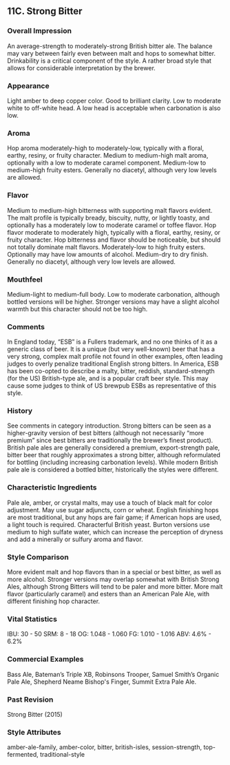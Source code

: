 ## 11C. Strong Bitter

### Overall Impression

An average-strength to moderately-strong British bitter ale. The balance may vary between fairly even between malt and hops to somewhat bitter. Drinkability is a critical component of the style. A rather broad style that allows for considerable interpretation by the brewer.

### Appearance

Light amber to deep copper color. Good to brilliant clarity. Low to moderate white to off-white head. A low head is acceptable when carbonation is also low.

### Aroma

Hop aroma moderately-high to moderately-low, typically with a floral, earthy, resiny, or fruity character. Medium to medium-high malt aroma, optionally with a low to moderate caramel component. Medium-low to medium-high fruity esters. Generally no diacetyl, although very low levels are allowed.

### Flavor

Medium to medium-high bitterness with supporting malt flavors evident. The malt profile is typically bready, biscuity, nutty, or lightly toasty, and optionally has a moderately low to moderate caramel or toffee flavor. Hop flavor moderate to moderately high, typically with a floral, earthy, resiny, or fruity character. Hop bitterness and flavor should be noticeable, but should not totally dominate malt flavors. Moderately-low to high fruity esters. Optionally may have low amounts of alcohol. Medium-dry to dry finish. Generally no diacetyl, although very low levels are allowed.

### Mouthfeel

Medium-light to medium-full body. Low to moderate carbonation, although bottled versions will be higher. Stronger versions may have a slight alcohol warmth but this character should not be too high.

### Comments

In England today, “ESB” is a Fullers trademark, and no one thinks of it as a generic class of beer. It is a unique (but very well-known) beer that has a very strong, complex malt profile not found in other examples, often leading judges to overly penalize traditional English strong bitters. In America, ESB has been co-opted to describe a malty, bitter, reddish, standard-strength (for the US) British-type ale, and is a popular craft beer style. This may cause some judges to think of US brewpub ESBs as representative of this style.

### History

See comments in category introduction. Strong bitters can be seen as a higher-gravity version of best bitters (although not necessarily “more premium” since best bitters are traditionally the brewer’s finest product). British pale ales are generally considered a premium, export-strength pale, bitter beer that roughly approximates a strong bitter, although reformulated for bottling (including increasing carbonation levels). While modern British pale ale is considered a bottled bitter, historically the styles were different.

### Characteristic Ingredients

Pale ale, amber, or crystal malts, may use a touch of black malt for color adjustment. May use sugar adjuncts, corn or wheat. English finishing hops are most traditional, but any hops are fair game; if American hops are used, a light touch is required. Characterful British yeast. Burton versions use medium to high sulfate water, which can increase the perception of dryness and add a minerally or sulfury aroma and flavor.

### Style Comparison

More evident malt and hop flavors than in a special or best bitter, as well as more alcohol. Stronger versions may overlap somewhat with British Strong Ales, although Strong Bitters will tend to be paler and more bitter. More malt flavor (particularly caramel) and esters than an American Pale Ale, with different finishing hop character.

### Vital Statistics

IBU: 30 - 50
SRM: 8 - 18
OG: 1.048 - 1.060
FG: 1.010 - 1.016
ABV: 4.6% - 6.2%

### Commercial Examples

Bass Ale, Bateman’s Triple XB, Robinsons Trooper, Samuel Smith’s Organic Pale Ale, Shepherd Neame Bishop's Finger, Summit Extra Pale Ale.

### Past Revision

Strong Bitter (2015)

### Style Attributes

amber-ale-family, amber-color, bitter, british-isles, session-strength, top-fermented, traditional-style